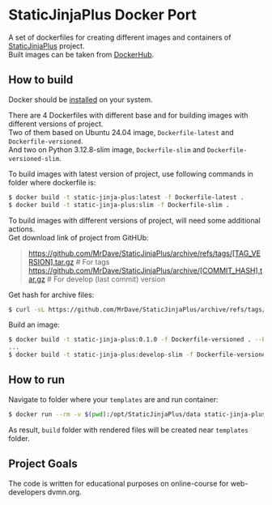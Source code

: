 # StaticJinjaPlus Docker Port
A set of dockerfiles for creating different images and containers of [StaticJinjaPlus](https://github.com/MrDave/StaticJinjaPlus) project.  
Built images can be taken from [DockerHub](https://hub.docker.com/repository/docker/paraigor/static-jinja-plus/tags).
## How to build
Docker should be [installed](https://docs.docker.com/engine/install/) on your system.

There are 4 Dockerfiles with different base and for building images with different versions of project.  
Two of them based on Ubuntu 24.04 image, `Dockerfile-latest` and `Dockerfile-versioned`.  
And two on Python 3.12.8-slim image, `Dockerfile-slim` and `Dockerfile-versioned-slim`.

To build images with latest version of project, use following commands in folder where dockerfile is:
```sh
$ docker build -t static-jinja-plus:latest -f Dockerfile-latest .
$ docker build -t static-jinja-plus:slim -f Dockerfile-slim .
```
To build images with different versions of project, will need some additional actions.  
Get download link of project from GitHUb:
> https://github.com/MrDave/StaticJinjaPlus/archive/refs/tags/[TAG_VERSION].tar.gz # For tags
> https://github.com/MrDave/StaticJinjaPlus/archive/[COMMIT_HASH].tar.gz # For develop (last commit) version

Get hash for archive files:
```sh
$ curl -sL https://github.com/MrDave/StaticJinjaPlus/archive/refs/tags/[TAG_VERSION].tar.gz | sha256sum
```
Build an image:
```sh
$ docker build -t static-jinja-plus:0.1.0 -f Dockerfile-versioned . --build-arg VERSION_URL=https://github.com/MrDave/StaticJinjaPlus/archive/refs/tags/0.1.0.tar.gz --build-arg VERSION_HASH=[HASH]
...
$ docker build -t static-jinja-plus:develop-slim -f Dockerfile-versioned-slim . --build-arg VERSION_URL=https://github.com/MrDave/StaticJinjaPlus/archive/e19f029cf633bf8d65ac3d330d60a58bd116005d.tar.gz --build-arg VERSION_HASH=[HASH]
```
## How to run
Navigate to folder where your `templates` are and run container:
```sh
$ docker run --rm -v $(pwd):/opt/StaticJinjaPlus/data static-jinja-plus:[IMAGE_VERSION]
```
As result, `build` folder with rendered files will be created near `templates` folder.
## Project Goals
The code is written for educational purposes on online-course for web-developers dvmn.org.
